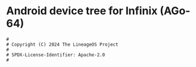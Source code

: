 # Android device tree for Infinix  (AGo-64)

```
#
# Copyright (C) 2024 The LineageOS Project
#
# SPDX-License-Identifier: Apache-2.0
#
```
